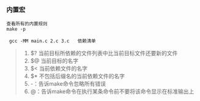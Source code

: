 ###  内置宏
```
查看所有的内置规则
make -p

 gcc -MM main.c 2.c 3.c   依赖清单
```

> 1. $? 当前目标所依赖的文件列表中比当前目标文件还要新的文件
> 2. $@ 当前目标的名字
> 3. $< 当前依赖文件的名字
> 4. $* 不包括后缀名的当前依赖文件的名字
> 5. -：告诉make命令忽略所有错误
> 6. @：告诉make命令在执行某条命令前不要将该命令显示在标准输出上
